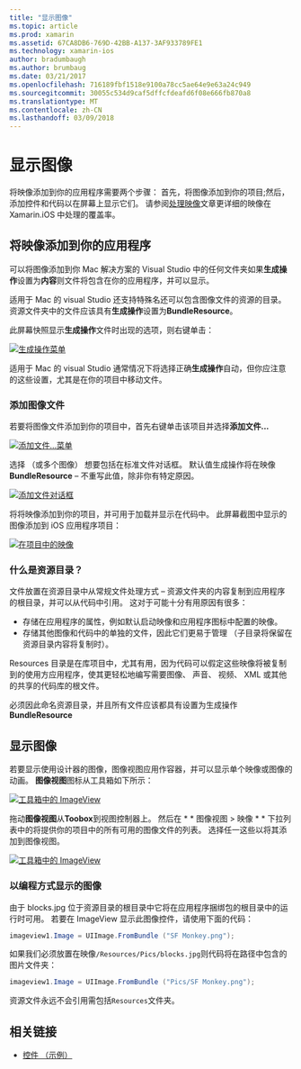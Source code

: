 ```yaml
---
title: "显示图像"
ms.topic: article
ms.prod: xamarin
ms.assetid: 67CA8DB6-769D-42BB-A137-3AF933789FE1
ms.technology: xamarin-ios
author: bradumbaugh
ms.author: brumbaug
ms.date: 03/21/2017
ms.openlocfilehash: 716189fbf1518e9100a78cc5ae64e9e63a24c949
ms.sourcegitcommit: 30055c534d9caf5dffcfdeafd6f08e666fb870a8
ms.translationtype: MT
ms.contentlocale: zh-CN
ms.lasthandoff: 03/09/2018
---
```

# <a name="displaying-images"></a>显示图像

将映像添加到你的应用程序需要两个步骤： 首先，将图像添加到你的项目;然后，添加控件和代码以在屏幕上显示它们。 请参阅[处理映像](~/ios/app-fundamentals/images-icons/index.md)文章更详细的映像在 Xamarin.iOS 中处理的覆盖率。

## <a name="adding-images-to-your-app"></a>将映像添加到你的应用程序

可以将图像添加到你 Mac 解决方案的 Visual Studio 中的任何文件夹如果**生成操作**设置为**内容**则文件将包含在你的应用程序，并可以显示。

适用于 Mac 的 visual Studio 还支持特殊名还可以包含图像文件的资源的目录。 资源文件夹中的文件应该具有**生成操作**设置为**BundleResource**。

此屏幕快照显示**生成操作**文件时出现的选项，则右键单击：

 [![](image-images/image30a.png "生成操作菜单")](image-images/image30a.png#lightbox)

适用于 Mac 的 visual Studio 通常情况下将选择正确**生成操作**自动，但你应注意的这些设置，尤其是在你的项目中移动文件。

### <a name="adding-an-image-file"></a>添加图像文件

若要将图像文件添加到你的项目中，首先右键单击该项目并选择**添加文件...**

 [![](image-images/image31a.png "添加文件...菜单")](image-images/image31a.png#lightbox)

选择 （或多个图像） 想要包括在标准文件对话框。 默认值生成操作将在映像**BundleResource** – 不重写此值，除非你有特定原因。

 [![](image-images/image32a.png "添加文件对话框")](image-images/image32a.png#lightbox)

将将映像添加到你的项目，并可用于加载并显示在代码中。 此屏幕截图中显示的图像添加到 iOS 应用程序项目：

 [![](image-images/image33a.png "在项目中的映像")](image-images/image33a.png#lightbox)

### <a name="what-is-the-resources-directory"></a>什么是资源目录？

文件放置在资源目录中从常规文件处理方式 – 资源文件夹的内容复制到应用程序的根目录，并可以从代码中引用。 这对于可能十分有用原因有很多：

-  存储在应用程序的属性，例如默认启动映像和应用程序图标中配置的映像。
-  存储其他图像和代码中的单独的文件，因此它们更易于管理 （子目录将保留在资源目录内容将复制时）。


Resources 目录是在库项目中，尤其有用，因为代码可以假定这些映像将被复制到的使用方应用程序，使其更轻松地编写需要图像、 声音、 视频、 XML 或其他的共享的代码库的根文件。



必须因此命名资源目录，并且所有文件应该都具有设置为生成操作**BundleResource**

## <a name="displaying-the-image"></a>显示图像

若要显示使用设计器的图像，图像视图应用作容器，并可以显示单个映像或图像的动画。 **图像视图**图标从工具箱如下所示：

 [![](image-images/image35a.png "工具箱中的 ImageView")](image-images/image35.png#lightbox)

拖动**图像视图**从**Toobox**到视图控制器上。 然后在 * * 图像视图 > 映像 * * 下拉列表中的将提供你的项目中的所有可用的图像文件的列表。 选择任一这些以将其添加到图像视图。

 [![](image-images/image36a.png "工具箱中的 ImageView")](image-images/image36.png#lightbox)

### <a name="displaying-the-image-programmatically"></a>以编程方式显示的图像

由于 blocks.jpg 位于资源目录的根目录中它将在应用程序捆绑包的根目录中的运行时可用。 若要在 ImageView 显示此图像控件，请使用下面的代码：

```csharp
imageview1.Image = UIImage.FromBundle ("SF Monkey.png");
```

如果我们必须放置在映像`/Resources/Pics/blocks.jpg`则代码将在路径中包含的图片文件夹：

```csharp
imageview1.Image = UIImage.FromBundle ("Pics/SF Monkey.png");
```

资源文件永远不会引用需包括`Resources`文件夹。


## <a name="related-links"></a>相关链接

- [控件 （示例）](https://developer.xamarin.com/samples/Controls/)
